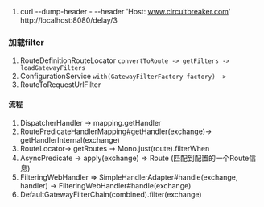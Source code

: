 1. curl --dump-header - --header 'Host: www.circuitbreaker.com' http://localhost:8080/delay/3
### 加载filter
1. RouteDefinitionRouteLocator
```convertToRoute -> getFilters -> loadGatewayFilters```
2. ConfigurationService
```with(GatewayFilterFactory factory) ->  ```
3. RouteToRequestUrlFilter
#### 流程
1. DispatcherHandler -> mapping.getHandler
2. RoutePredicateHandlerMapping#getHandler(exchange)-> getHandlerInternal(exchange)
3. RouteLocator-> getRoutes -> Mono.just(route).filterWhen
4. AsyncPredicate -> apply(exchange) => Route (匹配到配置的一个Route信息)
5. FilteringWebHandler => SimpleHandlerAdapter#handle(exchange, handler) -> FilteringWebHandler#handle(exchange)
6. DefaultGatewayFilterChain(combined).filter(exchange)